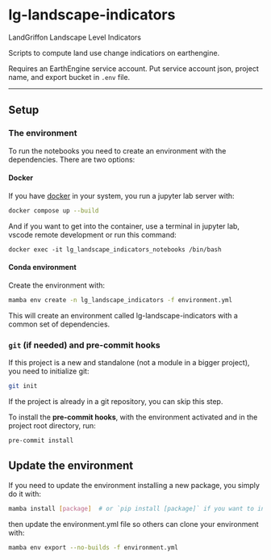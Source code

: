 lg-landscape-indicators
==============================

LandGriffon Landscape Level Indicators

Scripts to compute land use change indicatiors on earthengine.

Requires an EarthEngine service account. Put service account json, project name,
and export bucket in ``.env`` file.

--------

## Setup

### The environment

To run the notebooks you need to create an environment with the dependencies. There are two options:

#### Docker

If you have [docker](https://docs.docker.com/engine/install/) in your system,
you run a jupyter lab server with:

``` bash
docker compose up --build
```

And if you want to get into the container, use a terminal in jupyter lab,
vscode remote development or run this command:

```shell
docker exec -it lg_landscape_indicators_notebooks /bin/bash
```

#### Conda environment

Create the environment with:

``` bash
mamba env create -n lg_landscape_indicators -f environment.yml
```

This will create an environment called lg-landscape-indicators with a common set of dependencies.

### `git` (if needed) and pre-commit hooks

If this project is a new and standalone (not a module in a bigger project), you need to initialize git:

``` bash
git init
```

If the project is already in a git repository, you can skip this step.

To install the **pre-commit hooks**, with the environment activated and in the project root directory, run:

``` bash
pre-commit install
```

## Update the environment

If you need to update the environment installing a new package, you simply do it with:

``` bash
mamba install [package]  # or `pip install [package]` if you want to install it via pip
```

then update the environment.yml file so others can clone your environment with:

``` bash
mamba env export --no-builds -f environment.yml
```
